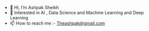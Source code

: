 - 👋 Hi, I’m Ashpak Sheikh
- 👀 Interested in AI , Data Science and Machine Learning and Deep Learning
- 📫 How to reach me :- Theashpak@gmail.com
